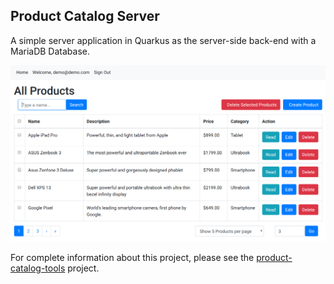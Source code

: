 ## Product Catalog Server

A simple server application in Quarkus as the server-side back-end with a MariaDB Database.

![alt text](https://raw.githubusercontent.com/gnunn1/product-catalog-tools/master/docs/img/screenshot.png)

For complete information about this project, please see the [product-catalog-tools](https://github.com/gnunn1/product-catalog-tools) project.